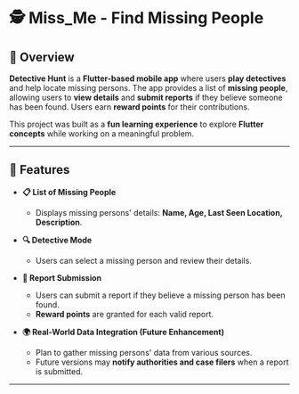 # 🕵️ Miss_Me - Find Missing People  

## 📌 Overview  

**Detective Hunt** is a **Flutter-based mobile app** where users **play detectives** and help locate missing persons. The app provides a list of **missing people**, allowing users to **view details** and **submit reports** if they believe someone has been found. Users earn **reward points** for their contributions.  

This project was built as a **fun learning experience** to explore **Flutter concepts** while working on a meaningful problem.  

---

## 🚀 Features  

- **📋 List of Missing People**  
  - Displays missing persons' details: **Name, Age, Last Seen Location, Description**.  

- **🔍 Detective Mode**  
  - Users can select a missing person and review their details.  

- **📢 Report Submission**  
  - Users can submit a report if they believe a missing person has been found.  
  - **Reward points** are granted for each valid report.  

- **🌍 Real-World Data Integration (Future Enhancement)**  
  - Plan to gather missing persons' data from various sources.  
  - Future versions may **notify authorities and case filers** when a report is submitted.  

---

